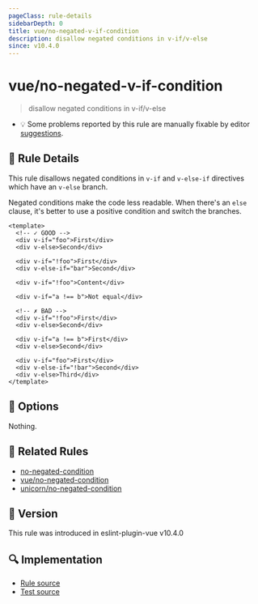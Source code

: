 ```yaml
---
pageClass: rule-details
sidebarDepth: 0
title: vue/no-negated-v-if-condition
description: disallow negated conditions in v-if/v-else
since: v10.4.0
---
```


# vue/no-negated-v-if-condition

> disallow negated conditions in v-if/v-else

- :bulb: Some problems reported by this rule are manually fixable by editor [suggestions](https://eslint.org/docs/developer-guide/working-with-rules#providing-suggestions).

## :book: Rule Details

This rule disallows negated conditions in `v-if` and `v-else-if` directives which have an `v-else` branch.

Negated conditions make the code less readable. When there's an `else` clause, it's better to use a positive condition and switch the branches.

<eslint-code-block :rules="{'vue/no-negated-v-if-condition': ['error']}">

```vue
<template>
  <!-- ✓ GOOD -->
  <div v-if="foo">First</div>
  <div v-else>Second</div>

  <div v-if="!foo">First</div>
  <div v-else-if="bar">Second</div>

  <div v-if="!foo">Content</div>

  <div v-if="a !== b">Not equal</div>

  <!-- ✗ BAD -->
  <div v-if="!foo">First</div>
  <div v-else>Second</div>

  <div v-if="a !== b">First</div>
  <div v-else>Second</div>

  <div v-if="foo">First</div>
  <div v-else-if="!bar">Second</div>
  <div v-else>Third</div>
</template>
```

</eslint-code-block>

## :wrench: Options

Nothing.

## :couple: Related Rules

- [no-negated-condition](https://eslint.org/docs/latest/rules/no-negated-condition)
- [vue/no-negated-condition](https://eslint.vuejs.org/rules/no-negated-condition.html)
- [unicorn/no-negated-condition](https://github.com/sindresorhus/eslint-plugin-unicorn/blob/main/docs/rules/no-negated-condition.md)

## :rocket: Version

This rule was introduced in eslint-plugin-vue v10.4.0

## :mag: Implementation

- [Rule source](https://github.com/vuejs/eslint-plugin-vue/blob/master/lib/rules/no-negated-v-if-condition.js)
- [Test source](https://github.com/vuejs/eslint-plugin-vue/blob/master/tests/lib/rules/no-negated-v-if-condition.js)
